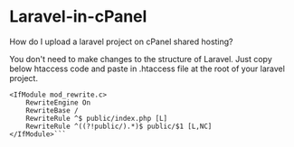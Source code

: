 # Laravel-in-cPanel
How do I upload a laravel project on cPanel shared hosting?


You don't need to make changes to the structure of Laravel. Just copy below htaccess code and paste in .htaccess file at the root of your laravel project.
```
<IfModule mod_rewrite.c>
    RewriteEngine On
    RewriteBase /
    RewriteRule ^$ public/index.php [L]
    RewriteRule ^((?!public/).*)$ public/$1 [L,NC]
</IfModule>```
